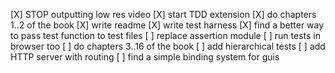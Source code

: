 [X] STOP outputting low res video
[X] start TDD extension
[X] do chapters 1..2 of the book
[X] write readme
[X] write test harness
[X] find a better way to pass test function to test files
[ ] replace assertion module
[ ] run tests in browser too
[ ] do chapters 3..16 of the book
[ ] add hierarchical tests
[ ] add HTTP server with routing
[ ] find a simple binding system for guis
